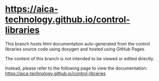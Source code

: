 # https://aica-technology.github.io/control-libraries

This branch hosts html documentation auto-generated from the control libraries source code
using doxygen and hosted using GitHub Pages.

The content of this branch is not intended to be viewed or edited directly.

Instead, please refer to the following page to view the documentation:
https://aica-technology.github.io/control-libraries

